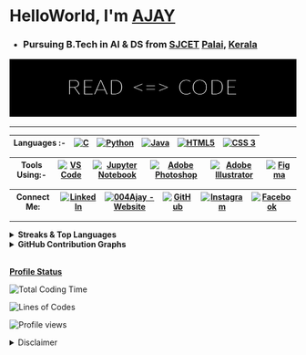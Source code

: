 # HelloWorld, I'm [AJAY](https://www.google.com/search?q=meaning+of+name+ajay&rlz=1C1CHBF_enIN998IN998&oq=meaning+of+name+AJAY&aqs=chrome.0.0i512l5j0i22i30j0i15i22i30j0i22i30l3.7210j1j7&sourceid=chrome&ie=UTF-8)

* ### Pursuing B.Tech in AI & DS from [SJCET](https://sjcetpalai.ac.in/) [Palai](https://en.wikipedia.org/wiki/Pala,_Kerala), [Kerala](https://en.wikipedia.org/wiki/Kerala)

![AJAY](Ajay.png)

---

<!-- Table sample is placed in the other file (README Comments.md)-->

| Languages :- |  [<img src="https://img.icons8.com/color/480/000000/c-programming.png" title = "C" height='40'>](https://www.google.com/search?q=c+programming&rlz=1C1CHBF_enIN998IN998&oq=C+Programming&aqs=chrome.0.35i39j0i20i263i512j0i131i433i512j0i20i263i512j0i131i433i512j69i60j69i65j69i60.5289j0j7&sourceid=chrome&ie=UTF-8) | [<img src='https://img.icons8.com/color/480/000000/python--v1.png' title = "Python" height='40'>](https://www.google.com/search?q=Python&rlz=1C1CHBF_enIN998IN998&oq=Python&aqs=chrome..69i57j69i59l2j69i60j69i65j69i60l2j69i65.5263j0j7&sourceid=chrome&ie=UTF-8) |  [<img src="https://img.icons8.com/color/480/000000/java-coffee-cup-logo--v1.png" title = "Java" height='40'>](https://www.google.com/search?q=java&oq=java&aqs=chrome..69i57j69i59l3j69i60j69i65j69i60l2.1810j0j7&sourceid=chrome&ie=UTF-8) | [<img src="https://img.icons8.com/color/480/000000/html-5--v1.png" title = "HTML5" height='40'>](https://www.google.com/search?q=html&oq=html&aqs=chrome..69i57j35i39l2j69i60l3j69i65l2.2190j0j4&sourceid=chrome&ie=UTF-8) |  [<img src="https://img.icons8.com/color/240/000000/css3.png" title = "CSS 3" height='40'>](https://www.google.com/search?q=CSS&rlz=1C1CHBF_enIN998IN998&oq=CSS&aqs=chrome..69i57j35i39j69i59j0i131i433i512j0i67j69i60l3.2495j0j7&sourceid=chrome&ie=UTF-8)
| :---------: | ---------- | ---------- | ---------- | ---------- | ---------- |


|  Tools Using:- | [<img src="https://img.icons8.com/fluency/240/000000/visual-studio-code-2019.png" title = "VS Code" height='40'>](https://www.google.com/search?q=vs+code&oq=vs+code&aqs=chrome..69i57j69i59j0i433i512l2j0i512j0i433i512j0i512j69i60.1255j0j7&sourceid=chrome&ie=UTF-8) | [<img src="https://img.icons8.com/fluency/240/000000/jupyter.png" title = "Jupyter Notebook" height='40'>](https://www.google.com/search?q=jupyter+notebook&rlz=1C1CHBF_enIN998IN998&oq=Jupyter+Notebook&aqs=chrome.0.35i39i355j46i39i199i465j0i67l3j69i60l3.2332j0j7&sourceid=chrome&ie=UTF-8) | [<img src="https://img.icons8.com/color/480/000000/adobe-photoshop--v1.png" title = "Adobe Photoshop" height='40'>](https://www.adobe.com/products/photoshop.html) | [<img src="https://img.icons8.com/color/480/000000/adobe-illustrator--v1.png" title = "Adobe Illustrator" height='40'>](https://www.adobe.com/products/illustrator.html) | [<img src="https://img.icons8.com/fluency/240/000000/figma.png" title = "Figma" height='40'>](https://www.figma.com/) | 
| :---------: | ---------- | ---------- | ---------- | ---------- | ---------- |

| Connect Me: | [<img src="https://img.icons8.com/color/480/000000/linkedin.png" title = "LinkedIn" height='40'>](https://www.linkedin.com/in/ajay-t-shaju-976212183//) | [<img src="https://img.icons8.com/fluency/96/000000/domain.png" title = "004Ajay - Website" height='40'>](https://004ajay.github.io/) | [<img src="https://img.icons8.com/fluency/240/ffffff/github.png" title = "GitHub"  height='40'>](https://github.com/004Ajay) | [<img src="https://img.icons8.com/fluency/240/000000/instagram-new.png" title = "Instagram" height='40'>](https://www.instagram.com/mr_againster/) | [<img src="https://img.icons8.com/fluency/240/000000/facebook-new.png" title = "Facebook" height='40'>](https://www.facebook.com/ajaytshaju/) |
| :---------: | ---------- | ---------- | ---------- | ---------- | ---------- |


---

 <!-- Table format for Streaks & Top Languages --> 

 <details> 
  <summary><b> Streaks & Top Languages </b></summary>

 | <div class="stats" align="left"> [![GitHub Streak](http://github-readme-streak-stats.herokuapp.com?user=004Ajay&theme=dark&hide_border=true&date_format=M%20j%5B%2C%20Y%5D)](https://git.io/streak-stats) </div> | [![AJAY's Top Langs](https://github-readme-stats.vercel.app/api/top-langs/?username=004Ajay&layout=compact&theme=dark)](https://github.com/anuraghazra/github-readme-stats) |
 |------------ | ------------|

</details>

<!-- Miscellaneous -->

<details> 
  <summary><b> GitHub Contribution Graphs </b></summary>
   <img src="https://activity-graph.herokuapp.com/graph?username=004Ajay&custom_title=Ajay's%20Contribution%20Graph&theme=react-dark" title = "Ajay's Contribution Graph" /></a>
</details>

<br>

<b><u> Profile Status </u></b>

![Total Coding Time](http://img.shields.io/badge/Total%20Coding%20Time-1,608%20hours%20~%2067%20days-blue)

![Lines of Codes](https://img.shields.io/badge/Lines%20of%20code%20written-36,868-blue)

![Profile views](https://gpvc.arturio.dev/004Ajay)

<details>
<summary> Disclaimer </summary>

<h4>

* About the whole README
  * All fields are madeup after reading a ton of open materials & trial and errors.
  * Too much links & extra additions may confuse you, please go through each one.
  * If you need any help regarding any fields, try connecting me via [Instagram](https://www.instagram.com/mr_againster/) 
 
<br>

* About Total coding time & lines of code written
  * Those are calculated using third-party extensions, so accuracy may not be stable
  * And, the data are manually updated once a while with the help of heat maps, mental calculations & other notes.

### Thank You, if you read upto this message or skipped.  
### Have a great life ahead... 

</h4>

</details> 
